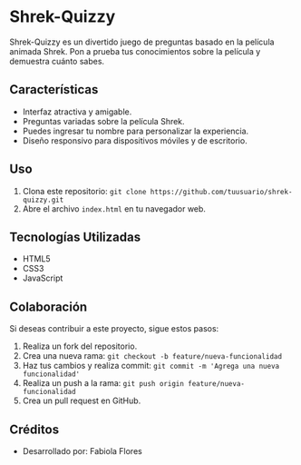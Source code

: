# Shrek-Quizzy

<!-- ![Shrek-Quizzy Banner](./img/banner.png) -->

Shrek-Quizzy es un divertido juego de preguntas basado en la película animada Shrek. Pon a prueba tus conocimientos sobre la película y demuestra cuánto sabes.

## Características

- Interfaz atractiva y amigable.
- Preguntas variadas sobre la película Shrek.
- Puedes ingresar tu nombre para personalizar la experiencia.
- Diseño responsivo para dispositivos móviles y de escritorio.

## Uso

1. Clona este repositorio: `git clone https://github.com/tuusuario/shrek-quizzy.git`
2. Abre el archivo `index.html` en tu navegador web.

## Tecnologías Utilizadas

- HTML5
- CSS3
- JavaScript

## Colaboración

Si deseas contribuir a este proyecto, sigue estos pasos:

1. Realiza un fork del repositorio.
2. Crea una nueva rama: `git checkout -b feature/nueva-funcionalidad`
3. Haz tus cambios y realiza commit: `git commit -m 'Agrega una nueva funcionalidad'`
4. Realiza un push a la rama: `git push origin feature/nueva-funcionalidad`
5. Crea un pull request en GitHub.

## Créditos

- Desarrollado por: Fabiola Flores


